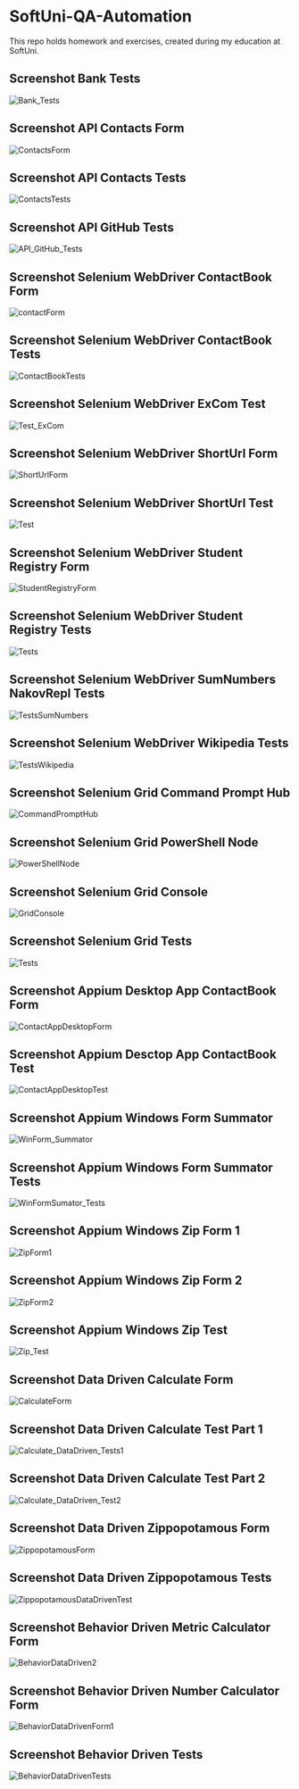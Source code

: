 # SoftUni-QA-Automation
This repo holds homework and exercises, created during my education at SoftUni.

Screenshot Bank Tests
----------------------------------------------------------------------------------
![Bank_Tests](https://user-images.githubusercontent.com/89416424/150660589-7ad3c64b-7d97-4256-968e-104dacdbc9c3.jpg)


Screenshot API Contacts Form
----------------------------------------------------------------------------------
![ContactsForm](https://user-images.githubusercontent.com/89416424/150674383-e658645d-3e26-439d-a28f-8748d2e35ef9.jpg)


Screenshot API Contacts Tests
----------------------------
![ContactsTests](https://user-images.githubusercontent.com/89416424/150674397-0747e8da-0b5e-4f66-afc9-2eeaeb254b21.jpg)


Screenshot API GitHub Tests
------------------------------
![API_GitHub_Tests](https://user-images.githubusercontent.com/89416424/150683002-ceba0961-dbda-4f7d-b909-04d5a2aa589a.jpg)


Screenshot Selenium WebDriver ContactBook Form
------------------------------- 
![contactForm](https://user-images.githubusercontent.com/89416424/150684422-764e9903-4a09-4a5b-8c84-00b19fad2ef6.jpg)

Screenshot Selenium WebDriver ContactBook Tests
--------------------------
![ContactBookTests](https://user-images.githubusercontent.com/89416424/150684532-fafdc29e-5116-42af-a20a-8f2804a2bca0.jpg)

Screenshot Selenium WebDriver ExCom Test
---------------------------------
![Test_ExCom](https://user-images.githubusercontent.com/89416424/150684635-e9faaa79-7cc9-4641-a4e6-e8ecea2b4a69.jpg)


Screenshot Selenium WebDriver ShortUrl Form
----------------------------
![ShortUrlForm](https://user-images.githubusercontent.com/89416424/150684713-e80d9852-ac84-4cc3-bc32-1c3f79652336.jpg)


Screenshot Selenium WebDriver ShortUrl Test
-------------------------
![Test](https://user-images.githubusercontent.com/89416424/150684739-7b3157fc-324d-4c13-a1c5-c97c9cfe24f9.jpg)


Screenshot Selenium WebDriver Student Registry Form
------------------------
![StudentRegistryForm](https://user-images.githubusercontent.com/89416424/150684775-4b8162c2-4a8b-4101-a723-0a09eed3759e.jpg)


Screenshot Selenium WebDriver Student Registry Tests
----------------------------
![Tests](https://user-images.githubusercontent.com/89416424/150684807-bf3abfc9-b2d6-46bf-ba1b-07749d874e68.jpg)


Screenshot Selenium WebDriver SumNumbers NakovRepl Tests
------------------------
![TestsSumNumbers](https://user-images.githubusercontent.com/89416424/150684918-76a4d02a-c2fc-4627-8b4e-75ae328fe935.jpg)


Screenshot Selenium WebDriver Wikipedia Tests
-------------------------
![TestsWikipedia](https://user-images.githubusercontent.com/89416424/150684937-3a96dc6a-bc23-402a-8f5c-81af589a1571.jpg)

Screenshot Selenium Grid Command Prompt Hub
------------------------
![CommandPromptHub](https://user-images.githubusercontent.com/89416424/150685788-67ecf4c7-1970-4c4c-91d5-20bc6e850ac8.jpg)


Screenshot Selenium Grid PowerShell Node
--------------------------
![PowerShellNode](https://user-images.githubusercontent.com/89416424/150685851-689db8f9-be9b-4dfd-9825-9f5337591c2f.jpg)



Screenshot Selenium Grid Console
-----------------------
![GridConsole](https://user-images.githubusercontent.com/89416424/150685884-473ad679-93b5-40e1-a967-6303f2160970.jpg)


Screenshot Selenium Grid Tests
-------------------------
![Tests](https://user-images.githubusercontent.com/89416424/150685902-b3eb6b5a-24b8-4897-a19f-9a5af24740ce.jpg)

Screenshot Appium Desktop App ContactBook Form
-----------------------
![ContactAppDesktopForm](https://user-images.githubusercontent.com/89416424/150687038-343853b6-89fb-4592-89b3-54fca1c6c7df.jpg)


Screenshot Appium Desctop App ContactBook Test
-------------------------
![ContactAppDesktopTest](https://user-images.githubusercontent.com/89416424/150687071-4a80d286-7611-417e-8705-b58d7b965635.jpg)

Screenshot Appium Windows Form Summator
-----------------------
![WinForm_Summator](https://user-images.githubusercontent.com/89416424/150687158-069f5a52-dc43-456a-8f9f-60c84599f4c5.jpg)

Screenshot Appium Windows Form Summator Tests
-----------------------
![WinFormSumator_Tests](https://user-images.githubusercontent.com/89416424/150687183-c334e759-f5f3-423a-b0ae-93d7c20b28d9.jpg)

Screenshot Appium Windows Zip Form 1
---------------------
![ZipForm1](https://user-images.githubusercontent.com/89416424/150687394-ec4d8eac-f44d-4823-b9f6-c70b58a4204f.jpg)

Screenshot Appium Windows Zip Form 2
--------------------
![ZipForm2](https://user-images.githubusercontent.com/89416424/150687409-240fa7bc-d8ac-4f6f-a28d-53992d4ef0e2.jpg)

Screenshot Appium Windows Zip Test
---------------------
![Zip_Test](https://user-images.githubusercontent.com/89416424/150687429-6de8b181-64d3-496f-933c-3f12040b1cd8.jpg)

Screenshot Data Driven Calculate Form
-------------
![CalculateForm](https://user-images.githubusercontent.com/89416424/150687693-f3601046-7e03-459e-bc96-845bdbbf81b9.jpg)

Screenshot Data Driven Calculate Test Part 1
-------------------
![Calculate_DataDriven_Tests1](https://user-images.githubusercontent.com/89416424/150687717-9989e7e0-2115-46d5-8adb-7e005dfeb75b.jpg)


Screenshot Data Driven Calculate Test Part 2
---------------------
![Calculate_DataDriven_Test2](https://user-images.githubusercontent.com/89416424/150687751-a820633e-b9c7-4308-83fe-b3c358561e06.jpg)

Screenshot Data Driven Zippopotamous Form
---------------------
![ZippopotamousForm](https://user-images.githubusercontent.com/89416424/150687801-d95c3302-de44-4487-b8f9-138d9646b7b7.jpg)

Screenshot Data Driven Zippopotamous Tests
--------------
![ZippopotamousDataDrivenTest](https://user-images.githubusercontent.com/89416424/150687821-913e3066-3a04-45c8-bdaa-8fd515c18ed3.jpg)

Screenshot Behavior Driven Metric Calculator Form
----------------------
![BehaviorDataDriven2](https://user-images.githubusercontent.com/89416424/150688370-9faf821c-7378-4ed5-8dab-aaf7000b55aa.jpg)


Screenshot Behavior Driven Number Calculator Form
-------------
![BehaviorDataDrivenForm1](https://user-images.githubusercontent.com/89416424/150688392-04bf5f17-8a20-45c3-a7d6-157b9906f2cb.jpg)

Screenshot Behavior Driven Tests
------------------
![BehaviorDataDrivenTests](https://user-images.githubusercontent.com/89416424/150688424-c31a1dd4-e1c1-44ae-ad2c-6a96d75dcc6f.jpg)


